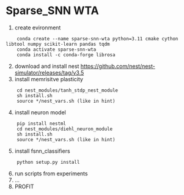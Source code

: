 # Sparse_SNN WTA 

1. create evironment
```
    conda create --name sparse-snn-wta python=3.11 cmake cython libtool numpy scikit-learn pandas tqdm
    conda activate sparse-snn-wta
    conda install -c conda-forge librosa
```
2. download and install nest https://github.com/nest/nest-simulator/releases/tag/v3.5
3. install memrisitve plasticity
```    
    cd nest_modules/tanh_stdp_nest_module
    sh install.sh
    source */nest_vars.sh (like in hint)
```
4. install neuron model
```
    pip install nestml
    cd nest_modules/diehl_neuron_module
    sh install.sh
    source */nest_vars.sh (like in hint)
```
5. install fsnn_classifiers
```
    python setup.py install
```
6. run scripts from experiments
7. ...
8. PROFIT
